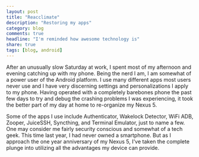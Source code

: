 ```yaml
---
layout: post
title: "Reacclimate"
description: "Restoring my apps"
category: blog
comments: true
headline: "I'm reminded how awesome technology is"
share: true
tags: [blog, android]
---
```

After an unusually slow Saturday at work, I spent most of my afternoon and evening catching up with my phone.  Being the nerd I am, I am somewhat of a power user of the Android platform.  I use many different apps most users never use and I have very discerning settings and personalizations I apply to my phone.  Having operated with a completely barebones phone the past few days to try and debug the crashing problems I was experiencing, it took the better part of my day at home to re-organize my Nexus 5.

Some of the apps I use include Authenticator, Wakelock Detector, WiFi ADB, Zooper, JuiceSSH, Syncthing, and Terminal Emulator, just to name a few.  One may consider me fairly security conscious and somewhat of a tech geek.  This time last year, I had never owned a smartphone.  But as I approach the one year anniversary of my Nexus 5, I've taken the complete plunge into utilizing all the advantages my device can provide.
